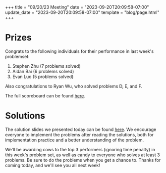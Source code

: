 +++
title = "09/20/23 Meeting"
date = "2023-09-20T20:09:58-07:00"
update_date = "2023-09-20T20:09:58-07:00"
template = "blog/page.html"
+++

# Prizes

Congrats to the following individuals for their performance in last week's problemset:
1. Stephen Zhu (7 problems solved)
2. Aidan Bai (6 problems solved)
3. Evan Luo (5 problems solved)

Also congratulations to Ryan Wu, who solved problems D, E, and F.

The full scoreboard can be found [here](https://codeforces.com/group/56LvjuJGwY/contest/473162/standings/groupmates/true).

# Solutions

The solution slides we presented today can be found [here](https://docs.google.com/presentation/d/1JTSDS6ECbqYJXMmAMTWEkDV6zIBwXyNAX8r2-kl64PU/edit?usp=sharing).
We encourage everyone to implement the problems after reading the solutions, both for implementation practice and a better understanding of the problem.

We'll be awarding cows to the top 3 performers (ignoring time penalty) in this week's problem set, as well as candy to everyone who solves at least 3 problems.
Be sure to do the problems when you get a chance to. Thanks for coming today, and we'll see you all next week!

